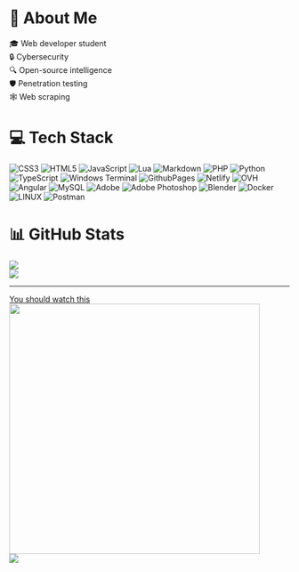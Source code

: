 # 💫 About Me
🎓 Web developer student<br>🔒 Cybersecurity<br>🔍 Open-source intelligence<br>🛡️ Penetration testing<br>🕸️ Web scraping

# 💻 Tech Stack
![CSS3](https://img.shields.io/badge/css3-%231572B6.svg?style=for-the-badge&logo=css3&logoColor=white) ![HTML5](https://img.shields.io/badge/html5-%23E34F26.svg?style=for-the-badge&logo=html5&logoColor=white) ![JavaScript](https://img.shields.io/badge/javascript-%23323330.svg?style=for-the-badge&logo=javascript&logoColor=%23F7DF1E) ![Lua](https://img.shields.io/badge/lua-%232C2D72.svg?style=for-the-badge&logo=lua&logoColor=white) ![Markdown](https://img.shields.io/badge/markdown-%23000000.svg?style=for-the-badge&logo=markdown&logoColor=white) ![PHP](https://img.shields.io/badge/php-%23777BB4.svg?style=for-the-badge&logo=php&logoColor=white) ![Python](https://img.shields.io/badge/python-3670A0?style=for-the-badge&logo=python&logoColor=ffdd54) ![TypeScript](https://img.shields.io/badge/typescript-%23007ACC.svg?style=for-the-badge&logo=typescript&logoColor=white) ![Windows Terminal](https://img.shields.io/badge/Windows%20Terminal-%234D4D4D.svg?style=for-the-badge&logo=windows-terminal&logoColor=white) ![GithubPages](https://img.shields.io/badge/github%20pages-121013?style=for-the-badge&logo=github&logoColor=white) ![Netlify](https://img.shields.io/badge/netlify-%23000000.svg?style=for-the-badge&logo=netlify&logoColor=#00C7B7) ![OVH](https://img.shields.io/badge/ovh-%23123F6D.svg?style=for-the-badge&logo=ovh&logoColor=#123F6D) ![Angular](https://img.shields.io/badge/angular-%23DD0031.svg?style=for-the-badge&logo=angular&logoColor=white) ![MySQL](https://img.shields.io/badge/mysql-%2300000f.svg?style=for-the-badge&logo=mysql&logoColor=white) ![Adobe](https://img.shields.io/badge/adobe-%23FF0000.svg?style=for-the-badge&logo=adobe&logoColor=white) ![Adobe Photoshop](https://img.shields.io/badge/adobe%20photoshop-%2331A8FF.svg?style=for-the-badge&logo=adobe%20photoshop&logoColor=white) ![Blender](https://img.shields.io/badge/blender-%23F5792A.svg?style=for-the-badge&logo=blender&logoColor=white) ![Docker](https://img.shields.io/badge/docker-%230db7ed.svg?style=for-the-badge&logo=docker&logoColor=white)  ![LINUX](https://img.shields.io/badge/Linux-FCC624?style=for-the-badge&logo=linux&logoColor=black) ![Postman](https://img.shields.io/badge/Postman-FF6C37?style=for-the-badge&logo=postman&logoColor=white)
# 📊 GitHub Stats
![](https://github-readme-stats.vercel.app/api?username=emppu-dev&hide=prs,issues&theme=dark)<br>
![](https://github-readme-stats.vercel.app/api/top-langs/?username=emppu-dev&theme=dark&hide_border=false&include_all_commits=true&count_private=true&layout=compact)

---
[You should watch this](https://youtu.be/cvDyQUpaFf4)<br>
<img src="https://api.status.gg/discord/348719599212167168?format=svg&width=400&theme%5Bbackground%5D%5Bprimary%5D=141514&theme%5Bbackground%5D%5Bsecondary%5D=141514&theme%5Btext%5D%5Bsecondary%5D=444444&theme%5Bseparator%5D=ffffff&border%5Bcolor%5D=ffffff&border%5Bradius%5D=5&border%5Bwidth%5D=1&hide%5Bbadges%5D=true&hide%5Bdiscriminator%5D=true" width="450"><br>[![](https://visitcount.itsvg.in/api?id=emppu-dev&icon=0&color=1)](https://visitcount.itsvg.in)
